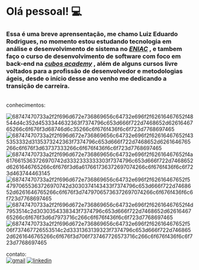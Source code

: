 #  Olá pessoal! 💻

### Essa é uma breve aprensentação, me chamo **Luiz Eduardo Rodrigues**, no momento estou estudando tecnologia em análise e desenvolvimento de sistema no [*ENIAC*](https://www.eniac.com.br/) , e tambem faço o curso de desenvolvimento de software com foco em back-end na [*cubos academy*](https://cubos.academy/) , além de alguns cursos livre voltados para a profissão de desenvolvedor e metodologias ágeis,  desde o início desse ano venho me dedicando a transição de carreira.<br>
<br>
conhecimentos:<br>

![68747470733a2f2f696d672e736869656c64732e696f2f62616467652f48544d4c352d4533344632363f7374796c653d666f722d7468652d6261646765266c6f676f3d68746d6c35266c6f676f436f6c6f723d7768697465](https://github.com/Luiz-Eduardo1985/Luiz-Eduardo1985.md/assets/130876256/7cda3f1a-f2b0-4bb0-931f-6cb2a27bfe4d)
![68747470733a2f2f696d672e736869656c64732e696f2f62616467652f435353332d3135373242363f7374796c653d666f722d7468652d6261646765266c6f676f3d63737333266c6f676f436f6c6f723d7768697465](https://github.com/Luiz-Eduardo1985/Luiz-Eduardo1985.md/assets/130876256/565dc390-38e2-4135-886b-f2ee25bcfac0)
![68747470733a2f2f696d672e736869656c64732e696f2f62616467652f4a6176615363726970742d3332333333303f7374796c653d666f722d7468652d6261646765266c6f676f3d6a617661736372697074266c6f676f436f6c6f723d463744463145](https://github.com/Luiz-Eduardo1985/Luiz-Eduardo1985.md/assets/130876256/c0325576-17e8-4bb8-a002-4c7157f38012)
![68747470733a2f2f696d672e736869656c64732e696f2f62616467652f547970655363726970742d3030374143433f7374796c653d666f722d7468652d6261646765266c6f676f3d74797065736372697074266c6f676f436f6c6f723d7768697465](https://github.com/Luiz-Eduardo1985/Luiz-Eduardo1985.md/assets/130876256/36f87c5c-b334-4f34-bf6f-9482c7eb9398)
![68747470733a2f2f696d672e736869656c64732e696f2f62616467652f4d7953514c2d3030354338343f7374796c653d666f722d7468652d6261646765266c6f676f3d6d7973716c266c6f676f436f6c6f723d7768697465](https://github.com/Luiz-Eduardo1985/Luiz-Eduardo1985.md/assets/130876256/e3e305f5-85f7-4828-a913-0435a509ca9f)
![68747470733a2f2f696d672e736869656c64732e696f2f62616467652f506f737467726553514c2d3331363139323f7374796c653d666f722d7468652d6261646765266c6f676f3d706f737467726573716c266c6f676f436f6c6f723d7768697465](https://github.com/Luiz-Eduardo1985/Luiz-Eduardo1985.md/assets/130876256/d8534962-ace7-497e-a6d7-5ba93d47a027)


contato:<br>
[![gmail](https://img.shields.io/badge/Gmail-D14836?style=for-the-badge&logo=gmail&logoColor=white)](https://criarmeulink.com.br/u/1694392001)
[![linkedin](https://img.shields.io/badge/LinkedIn-0077B5?style=for-the-badge&logo=linkedin&logoColor=white)](https://www.linkedin.com/in/luiz-eduardo-rodrigues-a464669b/)<br>
